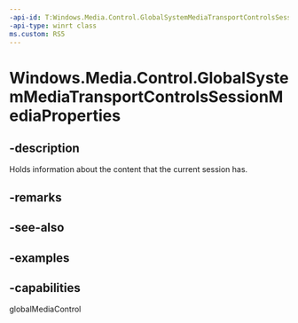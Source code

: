 ```yaml
---
-api-id: T:Windows.Media.Control.GlobalSystemMediaTransportControlsSessionMediaProperties
-api-type: winrt class
ms.custom: RS5
---
```


<!-- Class syntax.
public class GlobalSystemMediaTransportControlsSessionMediaProperties 
-->

# Windows.Media.Control.GlobalSystemMediaTransportControlsSessionMediaProperties

## -description
Holds information about the content that the current session has.

## -remarks

## -see-also

## -examples

## -capabilities
globalMediaControl


